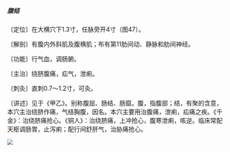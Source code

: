 ##### 腹结

〔定位〕在大横穴下1.3寸，任脉旁开4寸（图47）。

〔解剖〕有腹内外斜肌及腹横肌；布有第11肋间动、静脉和肋间神经。

〔功能〕行气血，调肠腑。

〔主治〕绕脐腹痛，疝气，泄痢。

〔刺灸〕直刺0.7～1.2寸，可灸。

〔讲述〕见于《甲乙》。别称腹屈、肠结、肠窟。腹，指腹部；结，有聚的含意，本穴主治绕脐作痛，气结胸腹，因名。本穴主要用治腹痛，泄痢，疝痛之疾。《千金》：治绕脐痛抢心。《铜人》：治绕脐痛，上冲抢心，腹寒泄痢，咳逆。临床常配天枢调肠胃，止泻痢；配行间舒肝气，治胁痛抢心。

<img src="./img/图47.jpg" style="zoom:80%;" />
